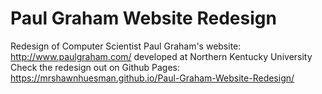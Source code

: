 # Paul Graham Website Redesign
 Redesign of Computer Scientist Paul Graham's website: http://www.paulgraham.com/ developed at Northern Kentucky University 
 Check the redesign out on Github Pages: https://mrshawnhuesman.github.io/Paul-Graham-Website-Redesign/
